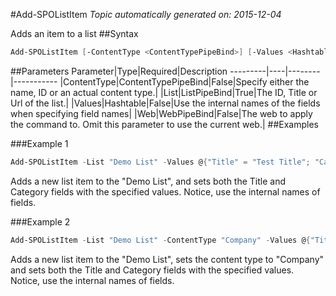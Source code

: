 #Add-SPOListItem
*Topic automatically generated on: 2015-12-04*

Adds an item to a list
##Syntax
```powershell
Add-SPOListItem [-ContentType <ContentTypePipeBind>] [-Values <Hashtable>] [-Web <WebPipeBind>] -List <ListPipeBind>
```


##Parameters
Parameter|Type|Required|Description
---------|----|--------|-----------
|ContentType|ContentTypePipeBind|False|Specify either the name, ID or an actual content type.|
|List|ListPipeBind|True|The ID, Title or Url of the list.|
|Values|Hashtable|False|Use the internal names of the fields when specifying field names|
|Web|WebPipeBind|False|The web to apply the command to. Omit this parameter to use the current web.|
##Examples

###Example 1
```powershell
Add-SPOListItem -List "Demo List" -Values @{"Title" = "Test Title"; "Category"="Test Category"}
```
Adds a new list item to the "Demo List", and sets both the Title and Category fields with the specified values. Notice, use the internal names of fields.

###Example 2
```powershell
Add-SPOListItem -List "Demo List" -ContentType "Company" -Values @{"Title" = "Test Title"; "Category"="Test Category"}
```
Adds a new list item to the "Demo List", sets the content type to "Company" and sets both the Title and Category fields with the specified values. Notice, use the internal names of fields.
